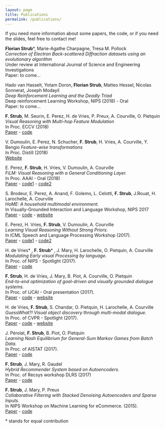 ```yaml
---
layout: page
title: Publications
permalink: /publications/
---
```


If you need more information about some papers, the code, or if you need the slides, feel free to contact me!



**Florian Strub**\*, Marie-Agathe Charpagne, Tresa M. Pollock<br/>
*Correction of Electron Back-scattered Diffraction datasets using an evolutionary algorithm* <br/>
Under review at International Journal of Science and Engineering Investigations<br/>
Paper: to come...

Hado van Hasselt, Yotam Doron, **Florian Strub**, Matteo Hessel, Nicolas Sonnerat, Joseph Modayil<br/>
*Deep Reinforcement Learning and the Deadly Triad* <br/>
Deep reinforcement Learning Workshop, NIPS (2018) - Oral <br/>
Paper: to come...

 **F. Strub**, M. Seurin, E. Perez, H. de Vries, P. Preux, A. Courville, O. Pietquin<br/>
*Visual Reasoning with Multi-hop Feature Modulation* <br/>
In Proc. ECCV (2018) <br/>
[Paper](https://arxiv.org/abs/1709.07871) - [code](https://github.com/fstrub95/guesswhat) 

V. Dumoulin, E. Perez, N. Schucher, **F. Strub**, H. Vries, A. Courville, Y. Bengio
*Feature-wise transformations* <br/>
In Proc. Distill (2018) <br/>
[Website](https://distill.pub/2018/feature-wise-transformations/) 

E. Perez, **F. Strub**, H. Vries, V. Dumoulin, A. Courville <br/>
*FiLM: Visual Reasoning with a General Conditioning Layer.* <br/>
In Proc. AAAI - Oral (2018) <br/>
[Paper](https://arxiv.org/abs/1709.07871) - [code1](https://github.com/ethanjperez/film) - [code2](https://github.com/GuessWhatGame/clevr)

S. Brodeur, E. Perez, A. Anand, F. Golemo, L. Celotti, **F. Strub**, J.Rouat, H. Larochelle, A. Courville <br/>
*HoME: A household multimodal environment.* <br/>
In Visually-Grounded Interaction and Language Workshop, NIPS 2017 <br/>
[Paper](https://arxiv.org/abs/1711.11017) - [code](https://github.com/HoME-Platform/home-platform) - [website](https://home-platform.github.io/)

E. Perez, H. Vries, **F. Strub**, V. Dumoulin, A. Courville <br/>
*Learning Visual Reasoning Without Strong Priors.* <br/>
In ICML Speech and Language Processing Workshop (2017). <br/>
[Paper](https://arxiv.org/abs/1707.03017) - [code1](https://github.com/ethanjperez/film) - [code2](https://github.com/GuessWhatGame/clevr)

H. de Vries\* , **F. Strub**\* , J. Mary, H. Larochelle, O. Pietquin, A. Courville <br/>
*Modulating Early visual Processing by language.* <br/>
In Proc. of NIPS - Spotlight (2017). <br/>
[Paper](https://arxiv.org/abs/1707.00683) - [code](https://github.com/GuessWhatGame) 

**F. Strub**, H. de Vries, J. Mary, B. Piot, A. Courville, O. Pietquin <br/>
*End-to-end optimization of goal-driven and visually grounded dialogue systems.* <br/>
In Proc. of IJCAI  - Oral presentation (2017).<br/>
[Paper](https://arxiv.org/abs/1703.05423) - [code](https://github.com/GuessWhatGame/guesswhat) - [website](https://guesswhat.ai/)

H. de Vries, **F. Strub**, S. Chandar, O. Pietquin, H. Larochelle, A. Courville <br/>
*GuessWhat?! Visual object discovery through multi-modal dialogue.* <br/>
In Proc. of CVPR - Spotlight (2017). <br/>
[Paper](https://arxiv.org/abs/1611.08481) - [code](https://github.com/GuessWhatGame/guesswhat) - [website](https://guesswhat.ai/)

J. Pérolat, **F. Strub**, B. Piot, O. Pietquin <br/>
*Learning Nash Equilibrium for General-Sum Markov Games from Batch Data.* <br/>
In Proc. of AISTAT (2017). <br/>
[Paper](https://arxiv.org/abs/1606.08718) - [code](https://github.com/fstrub95/nashnetwork)

**F. Strub**, J. Mary, R. Gaudel <br/>
*Hybrid Recommender System based on Autoencoders.* <br/>
In Proc. of Recsys workshop DLRS (2017) <br/>
[Paper](https://arxiv.org/abs/1606.07659) - [code](https://github.com/fstrub95/Autoencoders_cf) 

**F. Strub**, J. Mary, P. Preux <br/> 
*Collaborative Filtering with Stacked Denoising Autoencoders and Sparse Inputs.* <br/>
In NIPS Workshop on Machine Learning for eCommerce. (2015). <br/>
[Paper](https://hal.archives-ouvertes.fr/hal-01256422/document) - [code](https://github.com/fstrub95/Autoencoders_cf)

\* stands for equal contribution
